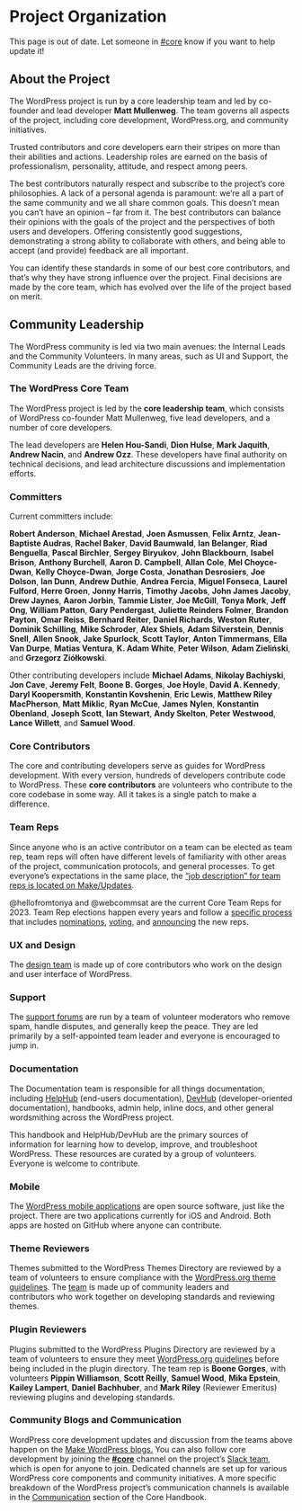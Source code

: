 # Project Organization

This page is out of date. Let someone in [#core](https://wordpress.slack.com/messages/C02RQBWTW) know if you want to help update it!

## About the Project

The WordPress project is run by a core leadership team and led by co-founder and lead developer **Matt Mullenweg**. The team governs all aspects of the project, including core development, WordPress.org, and community initiatives.

Trusted contributors and core developers earn their stripes on more than their abilities and actions. Leadership roles are earned on the basis of professionalism, personality, attitude, and respect among peers.

The best contributors naturally respect and subscribe to the project’s core philosophies. A lack of a personal agenda is paramount: we’re all a part of the same community and we all share common goals. This doesn’t mean you can’t have an opinion – far from it. The best contributors can balance their opinions with the goals of the project and the perspectives of both users and developers. Offering consistently good suggestions, demonstrating a strong ability to collaborate with others, and being able to accept (and provide) feedback are all important.

You can identify these standards in some of our best core contributors, and that’s why they have strong influence over the project. Final decisions are made by the core team, which has evolved over the life of the project based on merit.

## Community Leadership

The WordPress community is led via two main avenues: the Internal Leads and the Community Volunteers. In many areas, such as UI and Support, the Community Leads are the driving force.

### The WordPress Core Team

The WordPress project is led by the **core leadership team**, which consists of WordPress co-founder Matt Mullenweg, five lead developers, and a number of core developers.

The lead developers are **Helen Hou-Sandi**, **Dion Hulse**, **Mark Jaquith**, **Andrew Nacin**, and **Andrew Ozz**. These developers have final authority on technical decisions, and lead architecture discussions and implementation efforts.

### Committers

Current committers include:

**Robert Anderson**, **Michael Arestad**, **Joen Asmussen**, **Felix Arntz**, **Jean-Baptiste Audras**, **Rachel Baker**, **David Baumwald**, **Ian Belanger**, **Riad Benguella**, **Pascal Birchler**, **Sergey Biryukov**, **John Blackbourn**, **Isabel Brison**, **Anthony Burchell**, **Aaron D. Campbell**, **Allan Cole**, **Mel Choyce-Dwan**, **Kelly Choyce-Dwan**, **Jorge Costa**, **Jonathan Desrosiers**, **Joe Dolson**, **Ian Dunn**, **Andrew Duthie**, **Andrea Fercia**, **Miguel Fonseca**, **Laurel Fulford**, **Herre Groen**, **Jonny Harris**, **Timothy Jacobs**, **John James Jacoby**, **Drew Jaynes**, **Aaron Jorbin**, **Tammie Lister**, **Joe McGill**, **Tonya Mork**, **Jeff Ong**, **William Patton**, **Gary Pendergast**, **Juliette Reinders Folmer**, **Brandon Payton**, **Omar Reiss**, **Bernhard Reiter**, **Daniel Richards**, **Weston Ruter**, **Dominik Schilling**, **Mike Schroder**, **Alex Shiels**, **Adam Silverstein**, **Dennis Snell**, **Allen Snook**, **Jake Spurlock**, **Scott Taylor**, **Anton Timmermans**, **Ella Van Durpe**, **Matias Ventura**, **K. Adam White**, **Peter Wilson**, **Adam Zieliński**, and **Grzegorz Ziółkowski**.

Other contributing developers include **Michael Adams**, **Nikolay Bachiyski**, **Jon Cave**, **Jeremy Felt**, **Boone B. Gorges**, **Joe Hoyle**, **David A. Kennedy**, **Daryl Koopersmith**, **Konstantin Kovshenin**, **Eric Lewis**, **Matthew Riley MacPherson**, **Matt Miklic**, **Ryan McCue**, **James** **Nylen**, **Konstantin Obenland**, **Joseph Scott**, **Ian Stewart**, **Andy Skelton**, **Peter Westwood**, **Lance Willett**, and **Samuel Wood**.

### Core Contributors

The core and contributing developers serve as guides for WordPress development. With every version, hundreds of developers contribute code to WordPress. These **core contributors** are volunteers who contribute to the core codebase in some way. All it takes is a single patch to make a difference.

### Team Reps

Since anyone who is an active contributor on a team can be elected as team rep, team reps will often have different levels of familiarity with other areas of the project, communication protocols, and general processes. To get everyone’s expectations in the same place, the [“job description” for team reps is located on Make/Updates](https://make.wordpress.org/updates/team-reps/).

@hellofromtonya and @webcommsat are the current Core Team Reps for 2023. Team Rep elections happen every years and follow a [specific process](https://make.wordpress.org/core/2020/04/17/proposal-core-team-rep-elections/) that includes [nominations](https://make.wordpress.org/core/2020/04/29/nominations-for-core-team-reps/), [voting](https://make.wordpress.org/core/2020/05/15/core-team-reps-submit-your-votes/), and [announcing](https://make.wordpress.org/core/2020/06/03/core-team-reps-for-2020-and-beyond/) the new reps.

### UX and Design

The [design team](https://make.wordpress.org/ui/) is made up of core contributors who work on the design and user interface of WordPress.

### Support

The [support forums](https://wordpress.org/support/) are run by a team of volunteer moderators who remove spam, handle disputes, and generally keep the peace. They are led primarily by a self-appointed team leader and everyone is encouraged to jump in.

### Documentation

The Documentation team is responsible for all things documentation, including [HelpHub](https://wordpress.org/support) (end-users documentation), [DevHub](https://developer.wordpress.org) (developer-oriented documentation), handbooks, admin help, inline docs, and other general wordsmithing across the WordPress project.

This handbook and HelpHub/DevHub are the primary sources of information for learning how to develop, improve, and troubleshoot WordPress. These resources are curated by a group of volunteers. Everyone is welcome to contribute.

### Mobile

The [WordPress mobile applications](https://apps.wordpress.org/) are open source software, just like the project. There are two applications currently for iOS and Android. Both apps are hosted on GitHub where anyone can contribute.

### Theme Reviewers

Themes submitted to the WordPress Themes Directory are reviewed by a team of volunteers to ensure compliance with the [WordPress.org theme guidelines](https://make.wordpress.org/themes/handbook/). The [team](https://make.wordpress.org/themes/handbook/the-team/members/) is made up of community leaders and contributors who work together on developing standards and reviewing themes.

### Plugin Reviewers

Plugins submitted to the WordPress Plugins Directory are reviewed by a team of volunteers to ensure they meet [WordPress.org guidelines](https://developer.wordpress.org/plugins/wordpress-org/detailed-plugin-guidelines/) before being included in the plugin directory. The team rep is **Boone Gorges**, with volunteers **Pippin Williamson**, **Scott Reilly**, **Samuel Wood**, **Mika Epstein**, **Kailey Lampert**, **Daniel Bachhuber**, and **Mark Riley** (Reviewer Emeritus) reviewing plugins and developing standards.

### Community Blogs and Communication

WordPress core development updates and discussion from the teams above happen on the [Make WordPress blogs.](http://make.wordpress.org) You can also follow core development by joining the **[#core](https://make.wordpress.org/core/tag/core/)** channel on the project’s [Slack team](https://make.wordpress.org/chat/), which is open for anyone to join. Dedicated channels are set up for various WordPress core components and community initiatives. A more specific breakdown of the WordPress project’s communication channels is available in the [Communication](https://make.wordpress.org/core/handbook/about/communication/) section of the Core Handbook.
